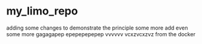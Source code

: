 # my_limo_repo
adding some changes to demonstrate the principle
some more
add even some more
gagagapep
epepepepepep
vvvvvv
vcxzvcxzvz
from the docker

